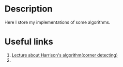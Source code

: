 # Description

Here I store my implementations of some algorithms.

# Useful links
1. [Lecture about Harrison's algorithm(corner detecting)](https://www.youtube.com/watch?v=Z_HwkG90Yvw)
2. 